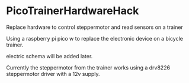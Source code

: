 # PicoTrainerHardwareHack
Replace hardware to control steppermotor and read sensors on a trainer

Using a raspberry pi pico w to replace the electronic device on a bicycle trainer.

electric schema will be added later.

Currently the steppermotor from the trainer works using a drv8226 steppermotor driver with a 12v supply.
